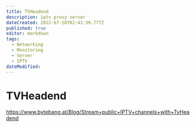 ```yaml
---
title: TVHeadend
description: iptv proxy server
dateCreated: 2022-07-18T02:41:39.777Z
published: true
editor: markdown
tags:
  - Networking
  - Monitoring
  - Server
  - IPTV
dateModified: 
---
```

# TVHeadend


https://www.bytebang.at/Blog/Stream+public+IPTV+channels+with+TvHeadend